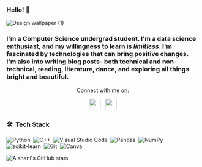 ### Hello! :sunflower:

![Design wallpaper (1)](https://user-images.githubusercontent.com/84021861/136153065-57cec4e3-8380-42f8-a02d-93373c7db6d3.png)




### I'm a Computer Science undergrad student. I'm a data science enthusiast, and my willingness to learn is _limitless_. I'm fascinated by technologies that can bring positive changes. I'm also into writing blog posts- both technical and non-technical, reading, literature, dance, and exploring all things bright and beautiful. 

<p align='center'> Connect with me on: </p>

<p align='center'>
<a href="https://www.instagram.com/_paraishani/"><img height="30" src="https://github.com/WaylonWalker/WaylonWalker/blob/main/icon/instagram.jpg?raw=true"></a>&nbsp;&nbsp;
<a href="https://www.linkedin.com/in/aishani-singh-a651191a6/"><img height="30" src="https://github.com/WaylonWalker/WaylonWalker/blob/main/icon/linkedin.png?raw=true"></a>
</p>



<!--- 🔭 I’m currently working on Machine Learning projects
- 🌱 I’m currently learning 
- 👯 I’m looking to collaborate on ...
- 🤔 I’m looking for help with ...
- 📫 How to reach me: ...
- ⚡ Fun fact: ...-->

### 🛠 &nbsp;Tech Stack

![Python](https://img.shields.io/badge/-Python-05122A?style=flat&logo=python)&nbsp;
![C++](https://img.shields.io/badge/-C++-05122A?style=flat&logo=C%2B%2B&logoColor=00599C)&nbsp;
![Visual Studio Code](https://img.shields.io/badge/-Visual%20Studio%20Code-05122A?style=flat&logo=visual-studio-code&logoColor=007ACC)&nbsp;
![Pandas](https://img.shields.io/badge/pandas%20-%23150458.svg?&style=flat&logo=pandas&logoColor=white)&nbsp;
![NumPy](https://img.shields.io/badge/numpy%20-%23013243.svg?&style=flat&logo=numpy&logoColor=white)&nbsp;
![scikit-learn](https://img.shields.io/badge/scikit--learn-%23F7931E.svg?style=flat&logo=C%2B%2B&logo=scikit-learn&logoColor=white)&nbsp;
![Git](https://img.shields.io/badge/-Git-05122A?style=flat&logo=git)&nbsp;
![Canva](https://img.shields.io/badge/Canva-%2300C4CC.svg?stylestyle=flat&logo=C%2B%2B&logo=Canva&logoColor=white)

![Aishani's GitHub stats](https://github-readme-stats.vercel.app/api?username=aishanii&show_icons=true)


